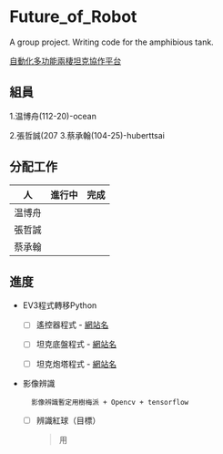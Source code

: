 # Future_of_Robot
A group project. Writing code for the amphibious tank. 

[自動化多功能兩棲坦克協作平台](https://sites.google.com/d/1GTV9yaowsXEUwmVI1aZKxj7lKRK6Cwz4/p/18oMSSmo6GMJEmlKfQqb_D3kV8iKYenby/edit)

## 組員

1.温博舟(112-20)-ocean 

2.張哲誠(207
3.蔡承翰(104-25)-huberttsai

## 分配工作
| 人　| 進行中 | 完成 | 
| ----- | ---- |---- |
| 温博舟 |      | |
| 張哲誠 |　　　 | |
| 蔡承翰 |      |     |

## 進度
* EV3程式轉移Python

  - [ ] 遙控器程式   - [網站名](網址)
  
  - [ ] 坦克底盤程式 - [網站名](網址)

  - [ ] 坦克炮塔程式 - [網站名](網址)

* 影像辨識

        影像辨識暫定用樹梅派 + Opencv + tensorflow
  
  - [ ] 辨識紅球（目標）

    > 用















